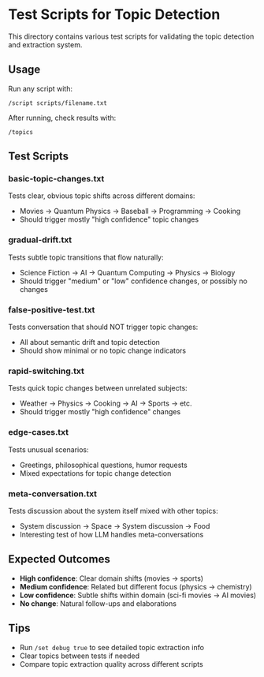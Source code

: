 # Test Scripts for Topic Detection

This directory contains various test scripts for validating the topic detection and extraction system.

## Usage

Run any script with:
```
/script scripts/filename.txt
```

After running, check results with:
```
/topics
```

## Test Scripts

### basic-topic-changes.txt
Tests clear, obvious topic shifts across different domains:
- Movies → Quantum Physics → Baseball → Programming → Cooking
- Should trigger mostly "high confidence" topic changes

### gradual-drift.txt  
Tests subtle topic transitions that flow naturally:
- Science Fiction → AI → Quantum Computing → Physics → Biology
- Should trigger "medium" or "low" confidence changes, or possibly no changes

### false-positive-test.txt
Tests conversation that should NOT trigger topic changes:
- All about semantic drift and topic detection
- Should show minimal or no topic change indicators

### rapid-switching.txt
Tests quick topic changes between unrelated subjects:
- Weather → Physics → Cooking → AI → Sports → etc.
- Should trigger mostly "high confidence" changes

### edge-cases.txt
Tests unusual scenarios:
- Greetings, philosophical questions, humor requests
- Mixed expectations for topic change detection

### meta-conversation.txt
Tests discussion about the system itself mixed with other topics:
- System discussion → Space → System discussion → Food
- Interesting test of how LLM handles meta-conversations

## Expected Outcomes

- **High confidence**: Clear domain shifts (movies → sports)
- **Medium confidence**: Related but different focus (physics → chemistry)  
- **Low confidence**: Subtle shifts within domain (sci-fi movies → AI movies)
- **No change**: Natural follow-ups and elaborations

## Tips

- Run `/set debug true` to see detailed topic extraction info
- Clear topics between tests if needed
- Compare topic extraction quality across different scripts